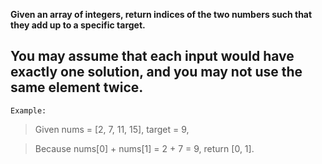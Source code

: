 
**Given an array of integers, return indices of the two numbers such that they add up to a specific target.**

**You may assume that each input would have exactly one solution, and you may not use the same element twice.**
--------
`Example:`
> Given nums = [2, 7, 11, 15], target = 9,

> Because nums[0] + nums[1] = 2 + 7 = 9,
> return [0, 1].
